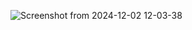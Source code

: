 ![Screenshot from 2024-12-02 12-03-38](https://github.com/user-attachments/assets/2c6f9210-79ac-4aed-8361-4e588bf04d3f)

